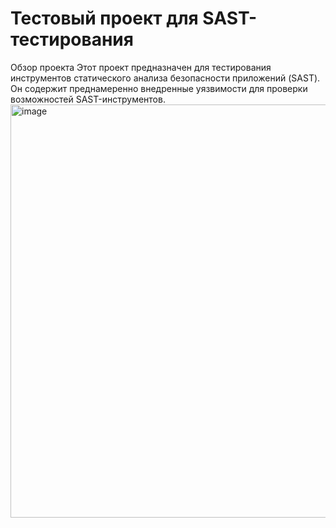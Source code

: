 # Тестовый проект для SAST-тестирования
Обзор проекта
Этот проект предназначен для тестирования инструментов статического анализа безопасности приложений (SAST). Он содержит преднамеренно внедренные уязвимости для проверки возможностей SAST-инструментов.
<img width="583" height="661" alt="image" src="https://github.com/user-attachments/assets/73af490a-7e98-4e02-90e7-1dad23567a87" />
